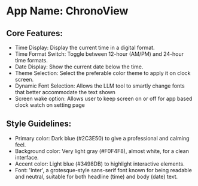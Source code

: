 # **App Name**: ChronoView

## Core Features:

- Time Display: Display the current time in a digital format.
- Time Format Switch: Toggle between 12-hour (AM/PM) and 24-hour time formats.
- Date Display: Show the current date below the time.
- Theme Selection: Select the preferable color theme to apply it on clock screen.
- Dynamic Font Selection: Allows the LLM tool to smartly change fonts that better accommodate the text shown
- Screen wake option: Allows user to keep screen on or off for app based clock watch on setting page

## Style Guidelines:

- Primary color: Dark blue (#2C3E50) to give a professional and calming feel.
- Background color: Very light gray (#F0F4F8), almost white, for a clean interface.
- Accent color: Light blue (#3498DB) to highlight interactive elements.
- Font: 'Inter', a grotesque-style sans-serif font known for being readable and neutral, suitable for both headline (time) and body (date) text.
